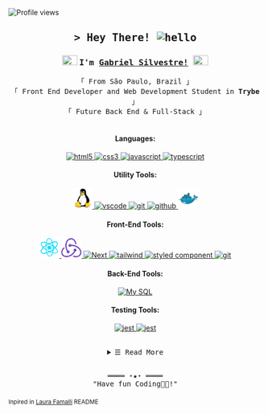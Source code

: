 <!-- Profile Views Counter -->
![Profile views](https://gpvc.arturio.dev/gabrielh-silvestre?v=3)

<!-- Intro  -->
<h2 align="center">
 <samp>
   > Hey There! <img src="https://github.com/shahriarshafin/shahriarshafin/blob/development/Assets/hi.gif?raw=true" alt="hello" width=20 height=20 />
 </samp>
</h2>

<h3 align="center">
 <img src="https://github.com/shahriarshafin/shahriarshafin/blob/development/Assets/handshake.gif?raw=true" width=30 height=20 /> 
<samp>
   I'm <b><a target="_blank" href="https://github.com/gabrielh-silvestre">Gabriel Silvestre!</a></b>
</samp>
 <img src="https://github.com/shahriarshafin/shahriarshafin/blob/development/Assets/handshake.gif?raw=true" width=30 height=20 />
</h3>

<!-- Organisation  -->
<p align="center">
 <samp>
    「 From São Paulo, Brazil 」
   <br>
   「 Front End Developer and Web Development Student in <strong>Trybe</strong> 」
   <br>
    「 Future Back End & Full-Stack 」
   <br>
   <br>
 </samp>
</p>

<!-- Programming Languages and Tools -->
<h4 align="center">Languages:</h4>

<p align="center">
 <!-- HTML -->
<a href="https://www.w3.org/html/" target="_blank"> <img src="https://raw.githubusercontent.com/ShahriarShafin/ShahriarShafin/main/Assets/html.gif" alt="html5" width="40" height="40"/> </a>
 <!-- CSS  -->
<a href="https://www.w3schools.com/css/" target="_blank"> <img src="https://raw.githubusercontent.com/ShahriarShafin/ShahriarShafin/main/Assets/css.gif" alt="css3" width="40" height="40"/> </a>
 <!-- JavaScript -->
<a href="https://devdocs.io/javascript/" target="_blank"> <img src="https://raw.githubusercontent.com/ShahriarShafin/ShahriarShafin/main/Assets/js.webp" alt="javascript" width="40" height="40"/> </a>
 <!-- TypeScript -->
<a href="https://www.typescriptlang.org" target="_blank"> <img src="https://external-content.duckduckgo.com/iu/?u=https%3A%2F%2Fstickersllamita.com%2Fwp-content%2Fuploads%2F2021%2F02%2Ftypescript.png&f=1&nofb=1" alt="typescript" width="40" height="40"/> </a>
</p>


<h4 align="center">Utility Tools:</h4>

<p align="center">
  <!-- Linux -->
<a href="https://www.linux.org/" target="_blank"> <img src="https://raw.githubusercontent.com/devicons/devicon/master/icons/linux/linux-original.svg" alt="linux" width="40" height="40"/> </a>
 <!-- VSCODE -->
 <a href="https://code.visualstudio.com/docs" target="_blank"> <img src="https://raw.githubusercontent.com/ShahriarShafin/ShahriarShafin/main/Assets/vscode.webp" alt="vscode" width="40" height="40"/> </a>
  <!-- GIT -->
 <a href="https://git-scm.com/doc" target="_blank"> <img src="https://github.com/shahriarshafin/shahriarshafin/blob/development/Assets/git.gif?raw=true" alt="git" width="50" height="40"/> </a>
 <!-- GITHUB -->
 <a href="https://github.com/" target="_blank"> <img src="https://raw.githubusercontent.com/ShahriarShafin/ShahriarShafin/main/Assets/github.webp" alt="github" width="40" height="40"/> </a>
 <!-- Docker -->
 <a href="https://docs.docker.com/engine/reference/commandline/docker/" target="_blank"> <img src="https://raw.githubusercontent.com/devicons/devicon/master/icons/docker/docker-original.svg" alt="Docker" width="40" height="40"/> </a>
</p>


<h4 align="center">Front-End Tools:</h4>

<p align="center">
 <!--REACT -->
<a href="https://reactjs.org/" target="_blank"> <img src="https://github.com/ProHatp/ProHatp/blob/main/source.gif" alt="react" width="40" height="40"/> </a>
 <!-- Redux  -->
 <a href="https://redux.js.org" target="_blank"> <img src="https://raw.githubusercontent.com/devicons/devicon/master/icons/redux/redux-original.svg" alt="redux" width="40" height="40"/> </a>
 <!--Next -->
<a href="https://reactjs.org/" target="_blank"> <img src="https://pbs.twimg.com/profile_images/1468045715083509767/JrehsCpb_400x400.png" alt="Next" width="40" height="40"/> </a>
 <!-- Tailwind -->
<a href="https://tailwindcss.com" target="_blank"> <img src="https://external-content.duckduckgo.com/iu/?u=https%3A%2F%2Fimages.tute.io%2Ftute%2Ftopic%2Ftailwind-css.png&f=1&nofb=1" alt="tailwind" width="40" height="40"/> </a>
 <!-- Styled Component -->
 <a href="https://styled-components.com" target="_blank"> <img src="https://avatars.githubusercontent.com/u/20658825?s=200&v=4" alt="styled component" width="40" height="40"/> </a>
 <!-- SASS -->
 <a href="https://sass-lang.com/" target="_blank"> <img src="https://upload.wikimedia.org/wikipedia/commons/thumb/9/96/Sass_Logo_Color.svg/1280px-Sass_Logo_Color.svg.png" alt="git" width="40" height="40"/> </a>
</p>


<h4 align="center">Back-End Tools:</h4>

<p align="center">
 <!--MySQL -->
<a href="https://dev.mysql.com" target="_blank"> <img src="https://devtools.com.br/blog/wp-content/uploads/2013/06/MySQL-Logo.wine_.png" alt="My SQL" width="40" height="40"/> </a>
</p>


<h4 align="center">Testing Tools:</h4>

<p align="center">
 <!-- Jest -->
 <a href="https://jestjs.io" target="_blank"> <img src="https://www.vectorlogo.zone/logos/jestjsio/jestjsio-icon.svg" alt="jest" width="40" height="40"/> </a>
 <!-- Testing Library -->
 <a href="https://jestjs.io" target="_blank"> <img src="https://avatars.githubusercontent.com/u/49996085?s=200&v=4" alt="jest" width="40" height="40"/> </a>
</p>


<br>
<!-- Details Section-->
<details align="center">
  <summary> <samp>&#9776; Read More</samp></summary>
  <!-- Activity Widget -->
  <p align="center">
    <img src="https://github-readme-stats.vercel.app/api?username=gabrielh-silvestre&show_icons=true&theme=radical" alt="Laura Fumagalli's Github status"/>
  </p>
  <!-- Top Languages Widget -->
  <p align="center">
    <img src="https://github-readme-stats.vercel.app/api/top-langs/?username=gabrielh-silvestre&layout=compact&theme=radical" alt="top languages" />
  </p>
  <!--  Code Streak  -->
  <p align="center">
    <a href="https://git.io/streak-stats" target="_blank"><img src="https://github-readme-streak-stats.herokuapp.com?user=gabrielh-silvestre&theme=darcula&date_format=j%20M%5B%20Y%5D" alt="code streak" /></a>
  </p>
 <!-- Codewars -->
  <p align="center"> 
    <a href="https://www.codewars.com/users/gabrielh-silvestre" target="_blank">
      <img width="165" src="https://www.codewars.com/users/gabrielh-silvestre/badges/micro" />
    </a>
   <br>
   <br>
  </p> 
 <br>
        <!-- Social Links -->
        <p>Find me on</p>
        <!-- Gmail -->
        <a href="mailto:gabriel.h.silvestre11@gmail.com" target="_blank"><img alt="Gmail"
                src="https://img.shields.io/badge/-Gmail-EA4335?style=flat-square&logo=Gmail&logoColor=white">
        </a>
        <!-- Linkedin -->
        <a href="https://www.linkedin.com/in/gabrielh-silvestre/" target="_blank"><img alt="Linkedin"
                src="https://img.shields.io/badge/-Linkedin-0A66C2?style=flat-square&logo=Linkedin&logoColor=white">
        </a> 
</details>
<br>
<!-- Footer -->
<samp>
    <p align="center">
        ════ ⋆★⋆ ════
        <br>
        "Have fun Coding👨‍💻!"
    </p>
</samp>

<sub>Inpired in [Laura Famalli](https://github.com/fumagallilaura) README</sub>
